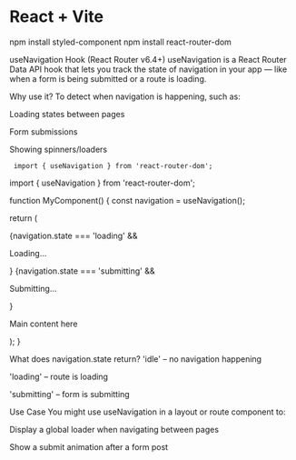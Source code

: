 # React + Vite

 npm install styled-component
 npm install react-router-dom  

<!-- error element: error bubble up...global error page -->
<!-- loader  , fetch the data even before page is render , prefecthing -->
 <!-- set async loader function and make sure it return something -->
 <!-- uselaoder data to acces loader data -->
 <!-- in appjs impoer loader , setup alias then in route where we want to fetch data use loader propert -->

 useNavigation Hook (React Router v6.4+)
useNavigation is a React Router Data API hook that lets you track the state of navigation in your app — like when a form is being submitted or a route is loading.

Why use it?
To detect when navigation is happening, such as:

Loading states between pages

Form submissions

Showing spinners/loaders

```
 import { useNavigation } from 'react-router-dom';
```

import { useNavigation } from 'react-router-dom';

function MyComponent() {
  const navigation = useNavigation();

  return (
    <div>
      {navigation.state === 'loading' && <p>Loading...</p>}
      {navigation.state === 'submitting' && <p>Submitting...</p>}
      <p>Main content here</p>
    </div>
  );
}

What does navigation.state return?
'idle' – no navigation happening

'loading' – route is loading

'submitting' – form is submitting


Use Case
You might use useNavigation in a layout or route component to:

Display a global loader when navigating between pages

Show a submit animation after a form post


<!-- context prop , pass data from parent where we have outlet to all the pages -->
<!-- const value = "some value or state"
<Outlet context = {{value}}> -->
<!-- use hook useOutletContext -->


<!-- Form component  react router dom-->